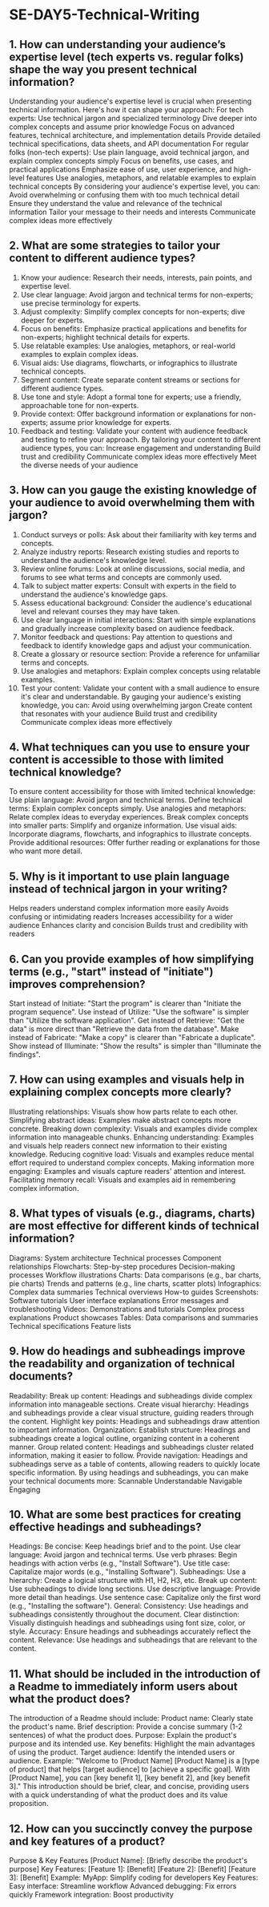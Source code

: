 # SE-DAY5-Technical-Writing
## 1. How can understanding your audience’s expertise level (tech experts vs. regular folks) shape the way you present technical information?

Understanding your audience's expertise level is crucial when presenting technical information. Here's how it can shape your approach:
For tech experts:
Use technical jargon and specialized terminology
Dive deeper into complex concepts and assume prior knowledge
Focus on advanced features, technical architecture, and implementation details
Provide detailed technical specifications, data sheets, and API documentation
For regular folks (non-tech experts):
Use plain language, avoid technical jargon, and explain complex concepts simply
Focus on benefits, use cases, and practical applications
Emphasize ease of use, user experience, and high-level features
Use analogies, metaphors, and relatable examples to explain technical concepts
By considering your audience's expertise level, you can:
Avoid overwhelming or confusing them with too much technical detail
Ensure they understand the value and relevance of the technical information
Tailor your message to their needs and interests
Communicate complex ideas more effectively

## 2. What are some strategies to tailor your content to different audience types?

1. Know your audience: Research their needs, interests, pain points, and expertise level.
2. Use clear language: Avoid jargon and technical terms for non-experts; use precise terminology for experts.
3. Adjust complexity: Simplify complex concepts for non-experts; dive deeper for experts.
4. Focus on benefits: Emphasize practical applications and benefits for non-experts; highlight technical details for experts.
5. Use relatable examples: Use analogies, metaphors, or real-world examples to explain complex ideas.
6. Visual aids: Use diagrams, flowcharts, or infographics to illustrate technical concepts.
7. Segment content: Create separate content streams or sections for different audience types.
8. Use tone and style: Adopt a formal tone for experts; use a friendly, approachable tone for non-experts.
9. Provide context: Offer background information or explanations for non-experts; assume prior knowledge for experts.
10. Feedback and testing: Validate your content with audience feedback and testing to refine your approach.
By tailoring your content to different audience types, you can:
Increase engagement and understanding
Build trust and credibility
Communicate complex ideas more effectively
Meet the diverse needs of your audience


## 3. How can you gauge the existing knowledge of your audience to avoid overwhelming them with jargon?

1. Conduct surveys or polls: Ask about their familiarity with key terms and concepts.
2. Analyze industry reports: Research existing studies and reports to understand the audience's knowledge level.
3. Review online forums: Look at online discussions, social media, and forums to see what terms and concepts are commonly used.
4. Talk to subject matter experts: Consult with experts in the field to understand the audience's knowledge gaps.
5. Assess educational background: Consider the audience's educational level and relevant courses they may have taken.
6. Use clear language in initial interactions: Start with simple explanations and gradually increase complexity based on audience feedback.
7. Monitor feedback and questions: Pay attention to questions and feedback to identify knowledge gaps and adjust your communication.
8. Create a glossary or resource section: Provide a reference for unfamiliar terms and concepts.
9. Use analogies and metaphors: Explain complex concepts using relatable examples.
10. Test your content: Validate your content with a small audience to ensure it's clear and understandable.
By gauging your audience's existing knowledge, you can:
Avoid using overwhelming jargon
Create content that resonates with your audience
Build trust and credibility
Communicate complex ideas more effectively

## 4. What techniques can you use to ensure your content is accessible to those with limited technical knowledge?


To ensure content accessibility for those with limited technical knowledge:
Use plain language: Avoid jargon and technical terms.
Define technical terms: Explain complex concepts simply.
Use analogies and metaphors: Relate complex ideas to everyday experiences.
Break complex concepts into smaller parts: Simplify and organize information.
Use visual aids: Incorporate diagrams, flowcharts, and infographics to illustrate concepts.
Provide additional resources: Offer further reading or explanations for those who want more detail.

## 5. Why is it important to use plain language instead of technical jargon in your writing?

Helps readers understand complex information more easily
Avoids confusing or intimidating readers
Increases accessibility for a wider audience
Enhances clarity and concision
Builds trust and credibility with readers

## 6. Can you provide examples of how simplifying terms (e.g., "start" instead of "initiate") improves comprehension?


Start instead of Initiate: "Start the program" is clearer than "Initiate the program sequence".
Use instead of Utilize: "Use the software" is simpler than "Utilize the software application".
Get instead of Retrieve: "Get the data" is more direct than "Retrieve the data from the database".
Make instead of Fabricate: "Make a copy" is clearer than "Fabricate a duplicate".
Show instead of Illuminate: "Show the results" is simpler than "Illuminate the findings".


## 7. How can using examples and visuals help in explaining complex concepts more clearly?


Illustrating relationships: Visuals show how parts relate to each other.
Simplifying abstract ideas: Examples make abstract concepts more concrete.
Breaking down complexity: Visuals and examples divide complex information into manageable chunks.
Enhancing understanding: Examples and visuals help readers connect new information to their existing knowledge.
Reducing cognitive load: Visuals and examples reduce mental effort required to understand complex concepts.
Making information more engaging: Examples and visuals capture readers' attention and interest.
Facilitating memory recall: Visuals and examples aid in remembering complex information.


## 8. What types of visuals (e.g., diagrams, charts) are most effective for different kinds of technical information?

Diagrams:
System architecture
Technical processes
Component relationships
Flowcharts:
Step-by-step procedures
Decision-making processes
Workflow illustrations
Charts:
Data comparisons (e.g., bar charts, pie charts)
Trends and patterns (e.g., line charts, scatter plots)
Infographics:
Complex data summaries
Technical overviews
How-to guides
Screenshots:
Software tutorials
User interface explanations
Error messages and troubleshooting
Videos:
Demonstrations and tutorials
Complex process explanations
Product showcases
Tables:
Data comparisons and summaries
Technical specifications
Feature lists

## 9. How do headings and subheadings improve the readability and organization of technical documents?

Readability:
Break up content: Headings and subheadings divide complex information into manageable sections.
Create visual hierarchy: Headings and subheadings provide a clear visual structure, guiding readers through the content.
Highlight key points: Headings and subheadings draw attention to important information.
Organization:
Establish structure: Headings and subheadings create a logical outline, organizing content in a coherent manner.
Group related content: Headings and subheadings cluster related information, making it easier to follow.
Provide navigation: Headings and subheadings serve as a table of contents, allowing readers to quickly locate specific information.
By using headings and subheadings, you can make your technical documents more:
Scannable
Understandable
Navigable
Engaging


## 10. What are some best practices for creating effective headings and subheadings?

Headings:
Be concise: Keep headings brief and to the point.
Use clear language: Avoid jargon and technical terms.
Use verb phrases: Begin headings with action verbs (e.g., "Install Software").
Use title case: Capitalize major words (e.g., "Installing Software").
Subheadings:
Use a hierarchy: Create a logical structure with H1, H2, H3, etc.
Break up content: Use subheadings to divide long sections.
Use descriptive language: Provide more detail than headings.
Use sentence case: Capitalize only the first word (e.g., "Installing the software").
General:
Consistency: Use headings and subheadings consistently throughout the document.
Clear distinction: Visually distinguish headings and subheadings using font size, color, or style.
Accuracy: Ensure headings and subheadings accurately reflect the content.
Relevance: Use headings and subheadings that are relevant to the content.


## 11. What should be included in the introduction of a Readme to immediately inform users about what the product does?


The introduction of a Readme should include:
Product name: Clearly state the product's name.
Brief description: Provide a concise summary (1-2 sentences) of what the product does.
Purpose: Explain the product's purpose and its intended use.
Key benefits: Highlight the main advantages of using the product.
Target audience: Identify the intended users or audience.
Example:
"Welcome to [Product Name]
[Product Name] is a [type of product] that helps [target audience] to [achieve a specific goal]. With [Product Name], you can [key benefit 1], [key benefit 2], and [key benefit 3]."
This introduction should be brief, clear, and concise, providing users with a quick understanding of what the product does and its value proposition.

## 12. How can you succinctly convey the purpose and key features of a product?



Purpose & Key Features
[Product Name]: [Briefly describe the product's purpose]
Key Features:
[Feature 1]: [Benefit]
[Feature 2]: [Benefit]
[Feature 3]: [Benefit]
Example:
MyApp: Simplify coding for developers
Key Features:
Easy interface: Streamline workflow
Advanced debugging: Fix errors quickly
Framework integration: Boost productivity
